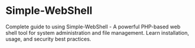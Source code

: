 # Simple-WebShell
Complete guide to using Simple-WebShell - A powerful PHP-based web shell tool for system administration and file management. Learn installation, usage, and security best practices.
